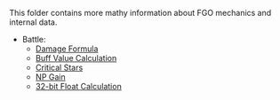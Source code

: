 This folder contains more mathy information about FGO mechanics and internal data.

- Battle:
  - [Damage Formula](battle/damage.md)
  - [Buff Value Calculation](battle/buff.md)
  - [Critical Stars](battle/critstars.md)
  - [NP Gain](battle/np.md)
  - [32-bit Float Calculation](battle/32-bit-float.md)
